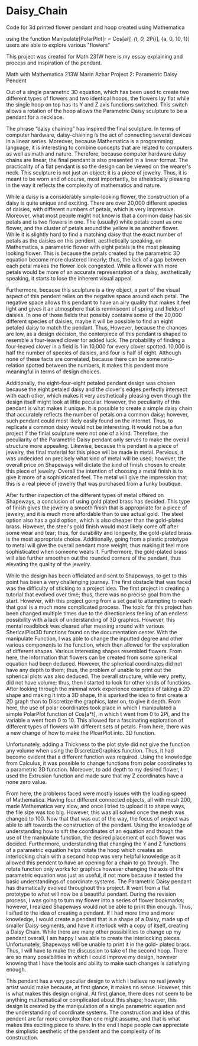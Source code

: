 # Daisy_Chain
Code for 3d printed flower pendant and hoop created using Mathematica 
                           
using the function Manipulate[PolarPlot[r = Cos[a*t], {t, 0, 2*Pi}], {a, 0, 10, 1}] users are able to explore various "flowers"                            
                            
                            
                                                     
                            
This project was created for Math 231W here is my essay explaining and process and inspiration of the pendant.

Math with Mathematica 213W
Marin Azhar 
Project 2: Parametric Daisy Pendent

  Out of a single parametric 3D equation, which has been used to create two different types of flowers and two identical hoops, the flowers lay flat while the single hoop on top has its Y and Z axis functions switched. This switch allows a rotation of the hoop allows the Parametric Daisy sculpture to be a pendant for a necklace. 
    
  The phrase “daisy chaining” has inspired the final sculpture. In terms of computer hardware, daisy-chaining is the act of connecting several devices in a linear series. Moreover, because Mathematica is a programming language, it is interesting to combine concepts that are related to computers as well as math and nature. Therefore, because computer hardware daisy chains are linear, the final pendant is also presented in a linear format. The practicality of a flat pendant is so the design can be viewed on the wearer's neck. This sculpture is not just an object; it is a piece of jewelry. Thus, it is meant to be worn and of course, most importantly, be atheistically pleasing in the way it reflects the complexity of mathematics and nature.  

  While a daisy is a considerably simple-looking flower, the construction of a daisy is quite unique and exciting. There are over 20,000 different species of daisies, with different numbers of petals, which is very impressive. Moreover, what most people might not know is that a common daisy has six petals and is two flowers in one. The (usually) white petals count as one flower, and the cluster of petals around the yellow is as another flower. While it is slightly hard to find a matching daisy that the exact number of petals as the daisies on this pendent, aesthetically speaking, on Mathematica, a parametric flower with eight petals is the most pleasing looking flower. This is because the petals created by the parametric 3D equation become more clustered linearly; thus, the lack of a gap between each petal makes the flower look congested. While a flower with more petals would be more of an accurate representation of a daisy, aesthetically speaking, it starts to lose the inherent visual appeal.

  Furthermore, because this sculpture is a tiny object, a part of the visual aspect of this pendent relies on the negative space around each petal. The negative space allows this pendant to have an airy quality that makes it feel light and gives it an atmosphere that is reminiscent of spring and fields of daisies. In one of those fields that possibly contains some of the 20,000 different species of daisies, maybe it will be possible to find an eight petaled daisy to match the pendant. Thus, However, because the chances are low, as a design decision, the centerpiece of this pendant is shaped to resemble a four-leaved clover for added luck. The probability of finding a four-leaved clover in a field is 1 in 10,000 for every clover spotted. 10,000 is half the number of species of daisies, and four is half of eight. Although none of these facts are correlated, because there can be some ratio-relation spotted between the numbers, it makes this pendent more meaningful in terms of design choices.
  
  Additionally, the eight-four-eight petaled pendant design was chosen because the eight petaled daisy and the clover's edges perfectly intersect with each other, which makes it very aesthetically pleasing even though the design itself might look at little peculiar.  However, the peculiarity of this pendant is what makes it unique. It is possible to create a simple daisy chain that accurately reflects the number of petals on a common daisy; however, such pendant could most likely easily found on the internet. Thus, to replicate a common daisy would not be interesting. It would not be a fun project if the finial sculpture were not one of a kind. Therefore, the peculiarity of the Parametric Daisy pendant only serves to make the overall structure more appealing.
Likewise, because this pendant is a piece of jewelry, the final material for this piece will be made in metal. Pervious, it was undecided on precisely what kind of metal will be used; however, the overall price on Shapeways will dictate the kind of finish chosen to create this piece of jewelry. Overall the intention of choosing a metal finish is to give it more of a sophisticated feel. The metal will give the impression that this is a real piece of jewelry that was purchased from a funky boutique.

  After further inspection of the different types of metal offered on Shapeways, a conclusion of using gold plated brass has decided. This type of finish gives the jewelry a smooth finish that is appropriate for a piece of jewelry, and it is much more affordable than to use actual gold.  The steel option also has a gold option, which is also cheaper than the gold-plated brass. However, the steel's gold finish would most likely come off after some wear and tear; thus, for durability and longevity, the gold-plated brass is the most appropriate choice. Additionally, going from a plastic prototype to metal will give the overall pendant more weight, thus making it feel more sophisticated when someone wears it. Furthermore, the gold-plated brass will also further smoothen out the rounded corners of the pendant, thus elevating the quality of the jewelry.
  
  While the design has been officiated and sent to Shapeways, to get to this point has been a very challenging journey. The first obstacle that was faced was the difficulty of sticking to a project idea. The first project in creating a tutorial that evolved over time; thus, there was no precise goal from the start. However, with this project going from a set goal to attempting to reach that goal is a much more complicated process. The topic for this project has been changed multiple times due to the directionless feeling of an endless possibility with a lack of understanding of 3D graphics.
However, this mental roadblock was cleared after messing around with various ShericalPlot3D functions found on the documentation center. With the manipulate Function, I was able to change the inputted degree and other various components to the function, which then allowed for the exploration of different shapes. Various interesting shapes resembled flowers. From here, the information that flowers can be created from some spherical equation had been deduced.  However, the spherical coordinates did not have any depth to them; thus, the problem of unable to print out the spherical plots was also deduced. The overall structure, while very pretty, did not have volume; thus, then I started to look for other kinds of functions. After looking through the minimal work experience examples of taking a 2D shape and making it into a 3D shape, this sparked the idea to first create a 2D graph than to Discretize the graphics, later on, to give it depth. From here, the use of polar coordinates took place in which I manipulated a simple PolarPlot function of Cos[a*t], in which t went from 0 to 2Pi, and the variable a went from 0 to 10. This allowed for a fascinating exploration of different types of flowers with different sets of petals. From here, there was a new change of how to make the PloarPlot into. 3D function.

  Unfortunately, adding a Thickness to the plot style did not give the function any volume when using the DiscretizeGraphics function. Thus, it had become evident that a different function was required. Using the knowledge from Calculus, it was possible to change functions from polar coordinates to a parametric 3D function. Moreover, to add depth to my desired flower, I used the Extrusion function and made sure that my Z coordinates have a none zero value.

  From here, the problems faced were mostly issues with the loading speed of Mathematica. Having four different connected objects, all with mesh 200, made Mathematica very slow, and once I tried to upload it to shape ways, the file size was too big. However, this was all solved once the mesh was changed to 100. Now that that was out of the way, the focus of project was able to sift towards the construction of the pendant. Using the knowledge of understanding how to sift the coordinates of an equation and though the use of the manipulate function, the desired placement of each flower was decided. Furthermore, understanding that changing the Y and Z functions of a parametric equation helps rotate the hoop which creates an interlocking chain with a second hoop was very helpful knowledge as it allowed this pendent to have an opening for a chain to go through. The rotate function only works for graphics however changing the axis of the parametric equation was just as useful, if not more because it tested the basic understandings of coordinate systems. 
The Parametric Daisy pendant has dramatically evolved throughout this project. It went from a flat prototype to what will now be a beautiful pendant. During the revision process, I was going to turn my flower into a series of flower bookmarks; however, I realized Shapeways would not be able to print thin enough. Thus, I sifted to the idea of creating a pendant. If I had more time and more knowledge, I would create a pendant that is a shape of a Daisy, made up of smaller Daisy segments, and have it interlock with a copy of itself, creating a Daisy Chain. While there are many other possibilities to change up my pendant overall, I am happy I was able to create the interlocking pieces. Unfortunately, Shapeways will be unable to print it in the gold- plated brass. Thus, I will have to make the discussion to take of the second hoop. There are so many possibilities in which I could improve my design, however knowing that I have the tools and ability to make such changes is satisfying enough.

  This pendant has a very peculiar design to which I believe no real jewelry artist would make because, at first glance, it makes no sense. However, this is what makes this design original. At first glance, there does not seem to be anything mathematical or complicated about this shape; however, this design is created by the manipulation of a single parametric equation and the understanding of coordinate systems. The construction and idea of this pendent are far more complex than one might assume, and that is what makes this exciting piece to share. In the end I hope people can appreciate the simplistic aesthetic of the pendent and the complexity of its construction. 
